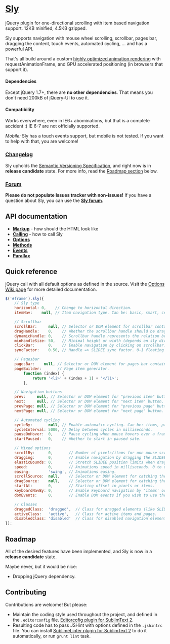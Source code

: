 # [Sly](http://darsa.in/sly)

jQuery plugin for one-directional scrolling with item based navigation support. 12KB minified, 4.5KB gzipped.

Sly supports navigation with mouse wheel scrolling, scrollbar, pages bar, dragging the content, touch events, automated
cycling, ... and has a powerful API.

That's all build around a custom [highly optimized animation rendering](http://i.imgur.com/dk0nV.png) with
requestAnimationFrame, and GPU accelerated positioning (in browsers that support it).

#### Dependencies

Except jQuery 1.7+, there are **no other dependencies**. That means you don't need 200kB of jQuery-UI to use it.

#### Compatibility

Works everywhere, even in IE6+ abominations, but that is a complete accident :) IE 6-7 are not officially supported.

*Mobile:* Sly has a touch events support, but mobile is not tested. If you want to help with that, you are welcome!

### [Changelog](https://github.com/Darsain/sly/wiki/Changelog)

Sly upholds the [Semantic Versioning Specification](http://semver.org/), and right now is in **release candidate** state.
For more info, read the [Roadmap section](#roadmap) below.

### [Forum](https://groups.google.com/d/forum/sly-js)

**Please do not populate Issues tracker with non-issues!** If you have a question about Sly, you can use the
**[Sly forum](https://groups.google.com/d/forum/sly-js)**.

## API documentation

- **[Markup](https://github.com/Darsain/sly/wiki/Markup)** - how should the HTML look like
- **[Calling](https://github.com/Darsain/sly/wiki/Calling)** - how to call Sly
- **[Options](https://github.com/Darsain/sly/wiki/Options)**
- **[Methods](https://github.com/Darsain/sly/wiki/Methods)**
- **[Events](https://github.com/Darsain/sly/wiki/Events)**
- **[Parallax](https://github.com/Darsain/sly/wiki/Parallax)**

## Quick reference

jQuery call with all default options as defined in the source. Visit the
[Options Wiki page](https://github.com/Darsain/sly/wiki/Options) for more detailed documentation.

```js
$('#frame').sly({
	// Sly type
	horizontal: 0,    // Change to horizontal direction.
	itemNav:    null, // Item navigation type. Can be: basic, smart, centered, forceCentered.

	// Scrollbar
	scrollBar:     null, // Selector or DOM element for scrollbar container.
	dragHandle:    0,    // Whether the scrollbar handle should be dragable.
	dynamicHandle: 0,    // Scrollbar handle represents the relation between hidden and visible content.
	minHandleSize: 50,   // Minimal height or width (depends on sly direction) of a handle in pixels.
	clickBar:      0,    // Enable navigation by clicking on scrollbar.
	syncFactor:    0.50, // Handle => SLIDEE sync factor. 0-1 floating point, where 1 = immediate, 0 = infinity.

	// Pagesbar
	pagesBar:    null, // Selector or DOM element for pages bar container.
	pageBuilder:       // Page item generator.
		function (index) {
			return '<li>' + (index + 1) + '</li>';
		},

	// Navigation buttons
	prev:     null, // Selector or DOM element for "previous item" button.
	next:     null, // Selector or DOM element for "next item" button.
	prevPage: null, // Selector or DOM element for "previous page" button.
	nextPage: null, // Selector or DOM element for "next page" button.

	// Automated cycling
	cycleBy:       null, // Enable automatic cycling. Can be: items, pages.
	cycleInterval: 5000, // Delay between cycles in milliseconds.
	pauseOnHover:  0,    // Pause cycling when mouse hovers over a frame
	startPaused:   0,    // Whether to start in paused sate.

	// Mixed options
	scrollBy:      0,       // Number of pixels/items for one mouse scroll event. 0 to disable mouse scrolling.
	dragging:      0,       // Enable navigation by dragging the SLIDEE.
	elasticBounds: 0,       // Stretch SLIDEE position limits when dragging past borders.
	speed:         0,       // Animations speed in milliseconds. 0 to disable animations.
	easing:        'swing', // Animations easing.
	scrollSource:  null,    // Selector or DOM element for catching the mouse wheel event. Default is FRAME.
	dragSource:    null,    // Selector or DOM element for catching the mouse dragging events. Default is FRAME.
	startAt:       0,       // Starting offset in pixels or items.
	keyboardNavBy: 0,       // Enable keyboard navigation by 'items' or 'pages'.
	domEvents:     0,       // Enable DOM events if you wish to use them instead of callbacks API (not recommended).

	// Classes
	draggedClass:  'dragged',  // Class for dragged elements (like SLIDEE or scrollbar handle).
	activeClass:   'active',   // Class for active items and pages.
	disabledClass: 'disabled'  // Class for disabled navigation elements.
});
```

## Roadmap

All of the desired features have been implemented, and Sly is now in a **release candidate** state.

Maybe never, but it would be nice:

- Dropping jQuery dependency.

## Contributing

Contributions are welcome! But please:

- Maintain the coding style used throughout the project, and defined in the `.editorconfig` file.
	[Editorcofig plugin for SublimText 2](https://github.com/sindresorhus/editorconfig-sublime).
- Resulting code has to pass JSHint with options defined in the `.jshintrc` file. You can install
	[SublimeLinter plugin for SublimText 2](https://github.com/SublimeLinter/SublimeLinter) to do it automatically, or
	run `grunt lint` task.
